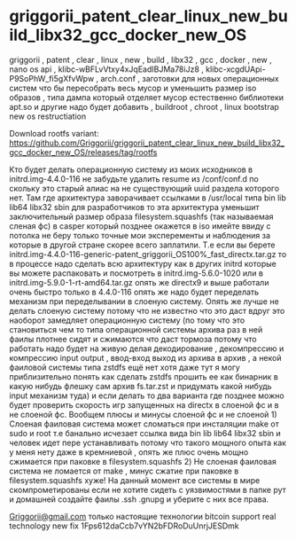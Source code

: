 # griggorii_patent_clear_linux_new_build_libx32_gcc_docker_new_OS
griggorii , patent , clear , linux , new , build , libx32 , gcc , docker , new , nano os api , klibc-wBFLvVtxy4xJqEadIBJMa78iJz8 , klibc-xcgdUApi-P9SoPhW_fi5gXfvWpw , arch.conf , заготовки для новых операционных систем что бы пересобрать весь мусор и уменьшить размер iso образов , типа дампа который отделяет мусор естественно библиотеки apt.so и другие надо будет добавить , buildroot , chroot , linux bootstrap new os restructiation

Download rootfs variant: https://github.com/Griggorii/griggorii_patent_clear_linux_new_build_libx32_gcc_docker_new_OS/releases/tag/rootfs 

Кто будет делать операционную систему из моих исходников в initrd.img-4.4.0-116 не забудьте удалить resume из /conf/conf.d по скольку это старый алиас на не существующий uuid раздела которого нет. Там где архитектура заворачивает ссылками в /usr/local типа bin lib lib64 libx32 sbin для разработчиков то эта архитектура уменьшит заключительный размер образа filesystem.squashfs (так называемая сленая фс)  в casper который позднее окажется в iso имейте ввиду с потолка не беру только точные мои эксперементы и наблюдения за которые в другой стране скорее всего заплатили. Т.е если вы берете initrd.img-4.4.0-116-generic-patent_griggorii_OS100%_fast_directx.tar.gz то в процессе надо сделать всю архитектуру как в других initrd которые вы можете распаковать и посмотреть в initrd.img-5.6.0-1020 или в initrd.img-5.9.0-1-rt-amd64.tar.gz опять же directx9 и выше работали очень быстро только в 4.4.0-116 опять же надо будет переделать механизм при переделывании в слоеную систему. Опять же лучше не делать слоеную систему потому что не известно что это даст вдруг это наоборот замедляет операционную систему (по тому что это становиться чем то типа операционной системы архива раз в ней фаилы плотнее сидят и сжимаются что даст тормоза потому что работать надо будет на живую делая декодирование , декомпрессию и компрессию input output , ввод-вход выход из архива в архив , а некой фаиловой системы типа zstdfs ещё нет хотя даже тут я могу приблизительно понять как сделать zstdfs прошить ее как бинарник в какую нибудь флешку сам архив fs.tar.zst и придумать какой нибудь input механизм туда) и если делать то два варианта где позднее можно будет проверить скорость игр запущенных на directx в слоеной фс и в не слоеной фс. Вообщем плюсы и минусы слоеной фс и не слоеной 1) Слоеная фаиловая система может сломаться при инсталяции make от sudo и root т.е банально исчезает ссылка вида bin lib lib64 libx32 sbin и человек идет пере устанавливать потому что такого мощного опыта как у меня нету даже в кремниевой , опять же плюс очень мощно сжимается при паковке в filesystem.squashfs 
2) Не слоеная фаиловая система не ломается от make , минус сжатие при паковке в filesystem.squashfs хуже! На данный момент все системы в мире скомпрометированы если не хотите сидеть с уязвимостями в папке рут и домашней создайте фаилы .ssh .gnupg и уберите с них все права.

Griggorii@gmail.com только настоящие технологии bitcoin support real technology new fix 1Fps612daCcb7vYN2bFDRoDuUnrjJESDmk
